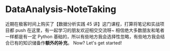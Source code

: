 # DataAnalysis-NoteTaking
近期在极客时间上购买了【数据分析实践 45 讲】这门课程，打算将笔记和实战项目都 push 在这里，有一起学习的朋友欢迎相交交流呀~
相信绝大多数朋友和笔者一样都是有一定 Python 基础的，所以有些地方我会选择性忽略，有些地方我会结合已有的知识储备作**额外的补充**。
Now? Let's get started!
